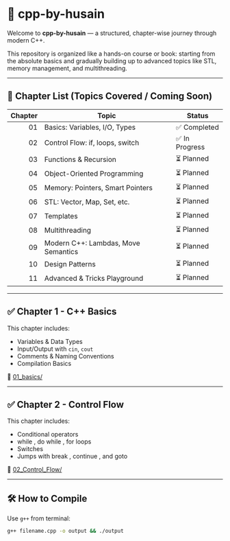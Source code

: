 # 📘 cpp-by-husain

Welcome to **cpp-by-husain** — a structured, chapter-wise journey through modern C++.

This repository is organized like a hands-on course or book: starting from the absolute basics and gradually building up to advanced topics like STL, memory management, and multithreading.

---

## 🧠 Chapter List (Topics Covered / Coming Soon)

| Chapter | Topic                        | Status       |
|--------:|------------------------------|--------------|
| 01      | Basics: Variables, I/O, Types | ✅ Completed |
| 02      | Control Flow: if, loops, switch | ✅ In Progress    |
| 03      | Functions & Recursion        | ⏳ Planned     |
| 04      | Object-Oriented Programming  | ⏳ Planned     |
| 05      | Memory: Pointers, Smart Pointers | ⏳ Planned     |
| 06      | STL: Vector, Map, Set, etc.  | ⏳ Planned     |
| 07      | Templates                    | ⏳ Planned     |
| 08      | Multithreading               | ⏳ Planned     |
| 09      | Modern C++: Lambdas, Move Semantics | ⏳ Planned     |
| 10      | Design Patterns              | ⏳ Planned     |
| 11      | Advanced & Tricks Playground | ⏳ Planned     |

---

## ✅ Chapter 1 - C++ Basics

This chapter includes:
- Variables & Data Types
- Input/Output with `cin`, `cout`
- Comments & Naming Conventions
- Compilation Basics

📁 [01_basics/](./01_basics)

---

## ✅ Chapter 2 - Control Flow

This chapter includes:
- Conditional operators
- while , do while , for loops
- Switches
- Jumps with break , continue , and goto

📁 [02_Control_Flow/](./02_Control_Flow)

---

## 🛠️ How to Compile

Use `g++` from terminal:

```bash
g++ filename.cpp -o output && ./output
